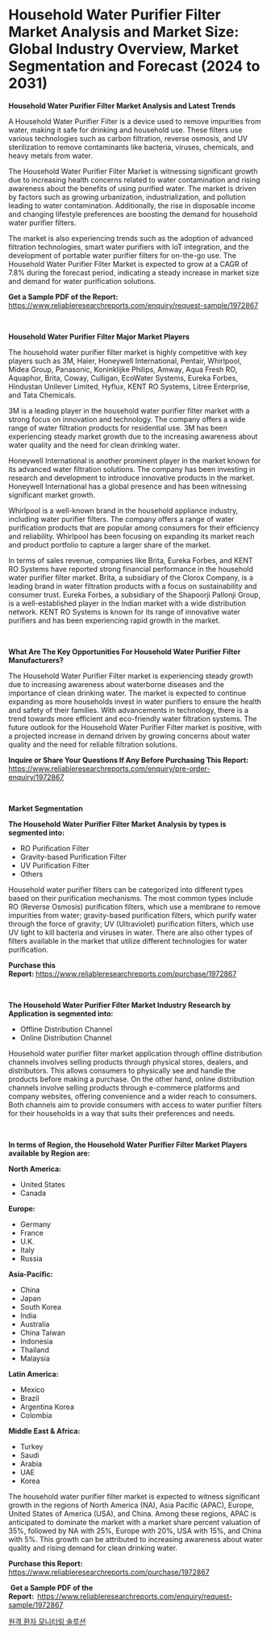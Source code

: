 <p><h1>Household Water Purifier Filter Market Analysis and Market Size: Global Industry Overview, Market Segmentation and Forecast (2024 to 2031)</h1></p><p><strong>Household Water Purifier Filter Market Analysis and Latest Trends</strong></p>
<p><p>A Household Water Purifier Filter is a device used to remove impurities from water, making it safe for drinking and household use. These filters use various technologies such as carbon filtration, reverse osmosis, and UV sterilization to remove contaminants like bacteria, viruses, chemicals, and heavy metals from water.</p><p>The Household Water Purifier Filter Market is witnessing significant growth due to increasing health concerns related to water contamination and rising awareness about the benefits of using purified water. The market is driven by factors such as growing urbanization, industrialization, and pollution leading to water contamination. Additionally, the rise in disposable income and changing lifestyle preferences are boosting the demand for household water purifier filters.</p><p>The market is also experiencing trends such as the adoption of advanced filtration technologies, smart water purifiers with IoT integration, and the development of portable water purifier filters for on-the-go use. The Household Water Purifier Filter Market is expected to grow at a CAGR of 7.8% during the forecast period, indicating a steady increase in market size and demand for water purification solutions.</p></p>
<p><strong>Get a Sample PDF of the Report:&nbsp;</strong> <a href="https://www.reliableresearchreports.com/enquiry/request-sample/1972867">https://www.reliableresearchreports.com/enquiry/request-sample/1972867</a></p>
<p>&nbsp;</p>
<p><strong>Household Water Purifier Filter Major Market Players</strong></p>
<p><p>The household water purifier filter market is highly competitive with key players such as 3M, Haier, Honeywell International, Pentair, Whirlpool, Midea Group, Panasonic, Koninklijke Philips, Amway, Aqua Fresh RO, Aquaphor, Brita, Coway, Culligan, EcoWater Systems, Eureka Forbes, Hindustan Unilever Limited, Hyflux, KENT RO Systems, Litree Enterprise, and Tata Chemicals.</p><p>3M is a leading player in the household water purifier filter market with a strong focus on innovation and technology. The company offers a wide range of water filtration products for residential use. 3M has been experiencing steady market growth due to the increasing awareness about water quality and the need for clean drinking water.</p><p>Honeywell International is another prominent player in the market known for its advanced water filtration solutions. The company has been investing in research and development to introduce innovative products in the market. Honeywell International has a global presence and has been witnessing significant market growth.</p><p>Whirlpool is a well-known brand in the household appliance industry, including water purifier filters. The company offers a range of water purification products that are popular among consumers for their efficiency and reliability. Whirlpool has been focusing on expanding its market reach and product portfolio to capture a larger share of the market.</p><p>In terms of sales revenue, companies like Brita, Eureka Forbes, and KENT RO Systems have reported strong financial performance in the household water purifier filter market. Brita, a subsidiary of the Clorox Company, is a leading brand in water filtration products with a focus on sustainability and consumer trust. Eureka Forbes, a subsidiary of the Shapoorji Pallonji Group, is a well-established player in the Indian market with a wide distribution network. KENT RO Systems is known for its range of innovative water purifiers and has been experiencing rapid growth in the market.</p></p>
<p>&nbsp;</p>
<p><strong>What Are The Key Opportunities For Household Water Purifier Filter Manufacturers?</strong></p>
<p><p>The Household Water Purifier Filter market is experiencing steady growth due to increasing awareness about waterborne diseases and the importance of clean drinking water. The market is expected to continue expanding as more households invest in water purifiers to ensure the health and safety of their families. With advancements in technology, there is a trend towards more efficient and eco-friendly water filtration systems. The future outlook for the Household Water Purifier Filter market is positive, with a projected increase in demand driven by growing concerns about water quality and the need for reliable filtration solutions.</p></p>
<p><strong>Inquire or Share Your Questions If Any Before Purchasing This Report:</strong> <a href="https://www.reliableresearchreports.com/enquiry/pre-order-enquiry/1972867">https://www.reliableresearchreports.com/enquiry/pre-order-enquiry/1972867</a></p>
<p>&nbsp;</p>
<p><strong>Market Segmentation</strong></p>
<p><strong>The Household Water Purifier Filter Market Analysis by types is segmented into:</strong></p>
<p><ul><li>RO Purification Filter</li><li>Gravity-based Purification Filter</li><li>UV Purification Filter</li><li>Others</li></ul></p>
<p><p>Household water purifier filters can be categorized into different types based on their purification mechanisms. The most common types include RO (Reverse Osmosis) purification filters, which use a membrane to remove impurities from water; gravity-based purification filters, which purify water through the force of gravity; UV (Ultraviolet) purification filters, which use UV light to kill bacteria and viruses in water. There are also other types of filters available in the market that utilize different technologies for water purification.</p></p>
<p><strong>Purchase this Report:&nbsp;</strong><a href="https://www.reliableresearchreports.com/purchase/1972867">https://www.reliableresearchreports.com/purchase/1972867</a></p>
<p>&nbsp;</p>
<p><strong>The Household Water Purifier Filter Market Industry Research by Application is segmented into:</strong></p>
<p><ul><li>Offline Distribution Channel</li><li>Online Distribution Channel</li></ul></p>
<p><p>Household water purifier filter market application through offline distribution channels involves selling products through physical stores, dealers, and distributors. This allows consumers to physically see and handle the products before making a purchase. On the other hand, online distribution channels involve selling products through e-commerce platforms and company websites, offering convenience and a wider reach to consumers. Both channels aim to provide consumers with access to water purifier filters for their households in a way that suits their preferences and needs.</p></p>
<p>&nbsp;</p>
<p><strong>In terms of Region, the Household Water Purifier Filter Market Players available by Region are:</strong></p>
<p>
    <p> <strong> North America: </strong>
        <ul>
            <li>United States</li>
            <li>Canada</li>
        </ul>
        </p> 
    <p> <strong> Europe: </strong>
        <ul>
            <li>Germany</li>
            <li>France</li>
            <li>U.K.</li>
            <li>Italy</li>
            <li>Russia</li>
        </ul>
        </p> 
    <p> <strong> Asia-Pacific: </strong>
        <ul>
            <li>China</li>
            <li>Japan</li>
            <li>South Korea</li>
            <li>India</li>
            <li>Australia</li>
            <li>China Taiwan</li>
            <li>Indonesia</li>
            <li>Thailand</li>
            <li>Malaysia</li>
        </ul>
        </p> 
    <p> <strong> Latin America: </strong>
        <ul>
            <li>Mexico</li>
            <li>Brazil</li>
            <li>Argentina Korea</li>
            <li>Colombia</li>
        </ul>
        </p> 
    <p> <strong> Middle East & Africa: </strong>
        <ul>
            <li>Turkey</li>
            <li>Saudi</li>
            <li>Arabia</li>
            <li>UAE</li>
            <li>Korea</li>
        </ul>
    </p>
    </p>
<p><p>The household water purifier filter market is expected to witness significant growth in the regions of North America (NA), Asia Pacific (APAC), Europe, United States of America (USA), and China. Among these regions, APAC is anticipated to dominate the market with a market share percent valuation of 35%, followed by NA with 25%, Europe with 20%, USA with 15%, and China with 5%. This growth can be attributed to increasing awareness about water quality and rising demand for clean drinking water.</p></p>
<p><strong>Purchase this Report: </strong><a href="https://www.reliableresearchreports.com/purchase/1972867">https://www.reliableresearchreports.com/purchase/1972867</a></p>
<p>&nbsp;<strong>Get a Sample PDF of the Report:&nbsp;&nbsp;</strong><a href="https://www.reliableresearchreports.com/enquiry/request-sample/1972867">https://www.reliableresearchreports.com/enquiry/request-sample/1972867</a></p>
<p><strong></strong></p>
<p><p><a href="https://medium.com/@carlosrtzkzhj/%EC%9B%90%EA%B2%A9-%ED%99%98%EC%9E%90-%EB%AA%A8%EB%8B%88%ED%84%B0%EB%A7%81-%EC%86%94%EB%A3%A8%EC%85%98-%EC%8B%9C%EC%9E%A5-%EA%B2%BD%EC%9F%81-%EB%B6%84%EC%84%9D-%EC%8B%9C%EC%9E%A5-%EB%8F%99%ED%96%A5-%EB%B0%8F-2031%EB%85%84%EA%B9%8C%EC%A7%80%EC%9D%98-%EC%98%88%EC%B8%A1-ae8a8cb729c6">원격 환자 모니터링 솔루션</a></p></p>
